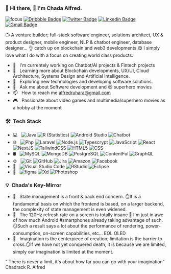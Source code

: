 ### 👋 Hi there, 🧊 I'm Chada Alfred.
![focus](https://img.shields.io/badge/focus-venture-brightgreen)
[![Dribbble Badge](https://img.shields.io/badge/-Dribbble-white?style=flat-square-round&logo=Dribbble&logoColor=red&link=https://dribbble.com/alfredruhara)](https://dribbble.com/alfredruhara)
[![Twitter Badge](https://img.shields.io/badge/-alfredruhara-1ca0f1?style=flat-square-round&logo=twitter&logoColor=white&link=https://twitter.com/alfredruhara)](https://twitter.com/alfredruhara) 
[![Linkedin Badge](https://img.shields.io/badge/-Chadrack_Ruhara-blue?style=flat-square-round&logo=Linkedin&logoColor=white&link=https://www.linkedin.com/in/chadrack-ruhara-alfred-b01158180//)](https://www.linkedin.com/in/chadrack-ruhara-alfred-b01158180/)
[![Gmail Badge](https://img.shields.io/badge/-alfredruhara@gmail.com-c14438?style=flat-square-round&logo=Gmail&logoColor=white&link=mailto:alfredruhara@gmail.com)](mailto:alfredruhara@gmail.com)


📺 A venture builder; full-stack software engineer, solutions architect, UX & product designer, mobile engineer, NLP & chatbot engineer, database designer... 👌 catch up on blockchain and web3 developments.😋  I simply love what I do with a focus on creating world class products.

- 🔭 &nbsp; I'm currentely working on Chatbot/AI projects & Fintech projects
- 🌱 &nbsp; Learning more about Blockchain developments, UX/UI, Cloud Architecture, Systems Design and Artificial Intelligence.
- 🤔 &nbsp; Exploring new technologies and developing software solutions.
- 💬 &nbsp; Ask me about Software development and 😉 superhero movies 
- 📫 &nbsp; How to reach me alfredruhara@gmail.com
- 🎮 &nbsp; Passionate about video games and multimedia/superhero movies as a hobby at the moment

<h3> 🛠 &nbsp;Tech Stack</h3>

- 💻 &nbsp;
  ![Java](https://img.shields.io/badge/-Java-333333?style=flat&logo=Java&logoColor=007396)
  ![R (Statistics)](https://img.shields.io/badge/-R-333333?style=flat&logo=R&logoColor=276DC3)
  ![Android Studio](https://img.shields.io/badge/-AndroidStudio-333333?style=flat&logo=AndroidStudio&logoColor=007396)
  ![Chatbot](https://img.shields.io/badge/-Chatbot-333333?style=flat&logo=Chatbot&logoColor=007396)
- 🌐 &nbsp;
  ![Php](https://img.shields.io/badge/-Php-333333?style=flat&logo=php)
  ![Laravel](https://img.shields.io/badge/-Laravel-333333?style=flat&logo=laravel)
  ![Node.js](https://img.shields.io/badge/-Node.js-333333?style=flat&logo=node.js)
  ![Typescrypt](https://img.shields.io/badge/-Typescript-333333?style=flat&logo=typescript)
  ![JavaScript](https://img.shields.io/badge/-JavaScript-333333?style=flat&logo=javascript)
  ![React](https://img.shields.io/badge/-React-333333?style=flat&logo=react)
  ![NextJS](https://img.shields.io/badge/-NextJS-333333?style=flat&logo=nextjs)
  ![TailwindCSS](https://img.shields.io/badge/-TailwindCSS-333333?style=flat&logo=tailwindcss&logoColor=563D7C)
  ![HTML5](https://img.shields.io/badge/-HTML5-333333?style=flat&logo=HTML5)
  ![CSS](https://img.shields.io/badge/-CSS-333333?style=flat&logo=CSS3&logoColor=1572B6)
- 🛢 &nbsp;
  ![MySQL](https://img.shields.io/badge/-MySQL-333333?style=flat&logo=mysql)
  ![MongoDB](https://img.shields.io/badge/-MongoDB-333333?style=flat&logo=mongodb)
  ![PostgreSQL](https://img.shields.io/badge/-PostgreSQL-333333?style=flat&logo=postgresql)
  ![ContentFul](https://img.shields.io/badge/-ContentFul-333333?style=flat&logo=contentful)
  ![GraphQL](https://img.shields.io/badge/-GraphQL-333333?style=flat&logo=graphql)
- ⚙️ &nbsp;
  ![Git](https://img.shields.io/badge/-Git-333333?style=flat&logo=git)
  ![GitHub](https://img.shields.io/badge/-GitHub-333333?style=flat&logo=github)
  ![Jira](https://img.shields.io/badge/-Jira-333333?style=flat&logo=jira)
  ![Amazon](https://img.shields.io/badge/-Amazon-333333?style=flat&logo=amazon)
  ![Facebook](https://img.shields.io/badge/-Facebook-333333?style=flat&logo=facebook)
- 🔧 &nbsp;
  ![Visual Studio Code](https://img.shields.io/badge/-Visual%20Studio%20Code-333333?style=flat&logo=visual-studio-code&logoColor=007ACC)
  ![RStudio](https://img.shields.io/badge/-RStudio-333333?style=flat&logo=rstudio)
  ![Eclipse](https://img.shields.io/badge/-Eclipse-333333?style=flat&logo=eclipse-ide&logoColor=2C2255)
- 🎨 &nbsp;
  ![figma](https://img.shields.io/badge/-Figma-333333?style=flat&logo=figma)
  ![Xd](https://img.shields.io/badge/-Xd-333333?style=flat&logo=adobe-xd)
  ![Photoshop](https://img.shields.io/badge/-Photoshop-333333?style=flat&logo=adobe-photoshop)

### 💡 &nbsp;Chada's Key-Mirror 

- 🔑 &nbsp; State management is a front & back end concern. 🪞It is a fundamental basis on which the frontend is based, on a larger backend, the complexity of state management is even widened.
- 🔑 &nbsp; The 120Hz refresh rate on a screen is totally insane 🙌 I'm just in awe of how much Android #smartphones already taking advantage of such. 🪞Such a result says a lot about the performance of rendering, power-consumption, on-screen capabilities, etc... EOL OLED
- 🔑 &nbsp; Imagination is the centerpiece of creation; limitation is the barrier to cross.🪞If we have not yet conquered death, it is because we are limited, simply our imagination is limited at the moment.

“ There is never a limit, it's about how far you can go with your imagination” Chadrack R. Alfred
